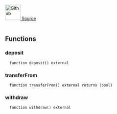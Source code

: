 <a href="https://github.com/AgentFi/agentfi-contracts/blob/main/contracts/interfaces/external/tokens/IWETH.sol"><img src="/img/github.svg" alt="Github" width="50px"/> Source</a><br/><br/>




## Functions
### deposit
```solidity
  function deposit() external
```




### transferFrom
```solidity
  function transferFrom() external returns (bool)
```




### withdraw
```solidity
  function withdraw() external
```





